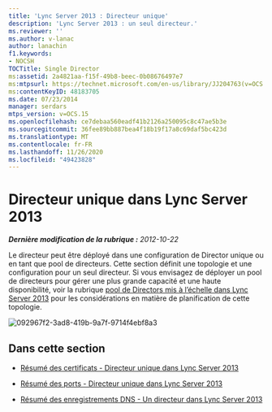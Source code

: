 ```yaml
---
title: 'Lync Server 2013 : Directeur unique'
description: 'Lync Server 2013 : un seul directeur.'
ms.reviewer: ''
ms.author: v-lanac
author: lanachin
f1.keywords:
- NOCSH
TOCTitle: Single Director
ms:assetid: 2a4821aa-f15f-49b8-beec-0b08676497e7
ms:mtpsurl: https://technet.microsoft.com/en-us/library/JJ204763(v=OCS.15)
ms:contentKeyID: 48183705
ms.date: 07/23/2014
manager: serdars
mtps_version: v=OCS.15
ms.openlocfilehash: ce7debaa560eadf41b2126a250095c8c47ae5b3e
ms.sourcegitcommit: 36fee89bb887bea4f18b19f17a8c69daf5bc423d
ms.translationtype: MT
ms.contentlocale: fr-FR
ms.lasthandoff: 11/26/2020
ms.locfileid: "49423828"
---
```

# <a name="single-director-in-lync-server-2013"></a>Directeur unique dans Lync Server 2013

<div data-xmlns="http://www.w3.org/1999/xhtml">

<div class="topic" data-xmlns="http://www.w3.org/1999/xhtml" data-msxsl="urn:schemas-microsoft-com:xslt" data-cs="https://msdn.microsoft.com/">

<div data-asp="https://msdn2.microsoft.com/asp">



</div>

<div id="mainSection">

<div id="mainBody">

<span> </span>

_**Dernière modification de la rubrique :** 2012-10-22_

Le directeur peut être déployé dans une configuration de Director unique ou en tant que pool de directeurs. Cette section définit une topologie et une configuration pour un seul directeur. Si vous envisagez de déployer un pool de directeurs pour gérer une plus grande capacité et une haute disponibilité, voir la rubrique [pool de Directors mis à l’échelle dans Lync Server 2013](lync-server-2013-scaled-director-pool.md) pour les considérations en matière de planification de cette topologie.

![092967f2-3ad8-419b-9a7f-9714f4ebf8a3](images/JJ204763.092967f2-3ad8-419b-9a7f-9714f4ebf8a3(OCS.15).jpg "092967f2-3ad8-419b-9a7f-9714f4ebf8a3")

<div>

## <a name="in-this-section"></a>Dans cette section

  - [Résumé des certificats - Directeur unique dans Lync Server 2013](lync-server-2013-certificate-summary-single-director.md)

  - [Résumé des ports - Directeur unique dans Lync Server 2013](lync-server-2013-port-summary-single-director.md)

  - [Résumé des enregistrements DNS - Un directeur dans Lync Server 2013](lync-server-2013-dns-summary-single-director.md)

</div>

</div>

<span> </span>

</div>

</div>

</div>

